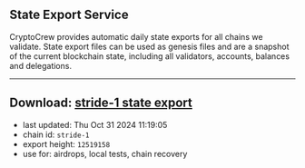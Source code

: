 ## State Export Service
CryptoCrew provides automatic daily state exports for all chains we validate. State export files can be used as genesis files and are a snapshot of the current blockchain state, including all validators, accounts, balances and delegations.

---
**Download: [stride-1 state export](https://dl-eu2.ccvalidators.com/SERVICE/stride/stride-1_export_12519158.json)**
---

- last updated: Thu Oct 31 2024 11:19:05
- chain id: `stride-1`
- export height: `12519158`
- use for: airdrops, local tests, chain recovery
